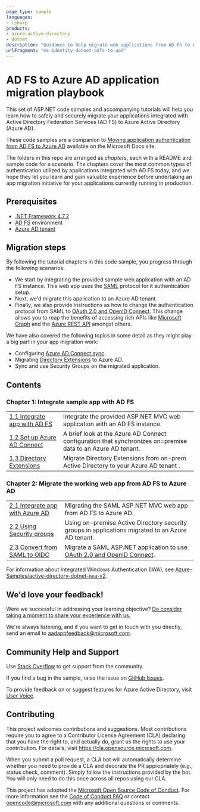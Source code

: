 ```yaml
---
page_type: sample
languages:
- csharp
products:
- azure-active-directory
- dotnet
description: "Guidance to help migrate web applications from AD FS to Azure AD"
urlFragment: "ms-identity-dotnet-adfs-to-aad"
---
```


# AD FS to Azure AD application migration playbook

This set of ASP.NET code samples and accompanying tutorials will help you learn how to safely and securely migrate your applications integrated with Active Directory Federation Services (AD FS) to Azure Active Directory (Azure AD).

These code samples are a companion to [Moving application authentication from AD FS to Azure AD](https://docs.microsoft.com/azure/active-directory/manage-apps/migrate-adfs-apps-to-azure) available on the Microsoft Docs site.

The folders in this repo are arranged as *chapters*, each with a README and sample code for a scenario. The chapters cover the most common types of authentication utilized by applications integrated with AD FS today, and we hope they let you learn and gain valuable experience before undertaking an app migration initiative for your applications currently running in production.

## Prerequisites

- [.NET Framework 4.7.2](https://dotnet.microsoft.com/download/dotnet-framework)
- [AD FS](https://docs.microsoft.com/windows-server/identity/ad-fs/ad-fs-overview) environment
- [Azure AD tenant](https://docs.microsoft.com/azure/active-directory/develop/quickstart-create-new-tenant)

## Migration steps

By following the tutorial chapters in this code sample, you progress through the following scenarios:

- We start by integrating the provided sample web application with an AD FS instance. This web app uses the [SAML](https://docs.microsoft.com/azure/active-directory/develop/single-sign-on-saml-protocol) protocol for it authentication setup. 
- Next, we'd migrate this application to an Azure AD tenant.
- Finally, we also provide instructions as how to change the authentication protocol from SAML to [OAuth 2.0 and OpenID Connect](https://docs.microsoft.com/azure/active-directory/develop/active-directory-v2-protocols). This change allows you to reap the benefits of accessing rich APIs like [Microsoft Graph](https://docs.microsoft.com/graph/overview) and the [Azure REST API](https://docs.microsoft.com/rest/api/azure/) amongst others.

We have also covered the following topics in some detail as they might play a big part in your app migration work:

- Configuring [Azure AD Connect sync](https://docs.microsoft.com/azure/active-directory/hybrid/how-to-connect-sync-whatis).
- Migrating [Directory Extensions](https://docs.microsoft.com/azure/active-directory/hybrid/how-to-connect-sync-feature-directory-extensions) to Azure AD.
- Sync and use Security Groups on the migrated application.

## Contents

### Chapter 1: Integrate sample app with AD FS

|                                                  |                               |
|--------------------------------------------------|-------------------------------|
| [1.1 Integrate app with AD FS](1-ADFS-Host/1-1-Setup-SAML-Playground/README.md) | Integrate the provided ASP.NET MVC web application with an AD FS instance. |
| [1.2 Set up Azure AD Connect](1-ADFS-Host/1-2-Setup-AzureADConnect/README.md) | A brief look at the Azure AD Connect configuration that synchronizes on=premise data to an Azure AD tenant. |
| [1.3 Directory Extensions](1-ADFS-Host/1-3-Directory-Extensions/README.md) | Migrate Directory Extensions from on-prem Active Directory to your Azure AD tenant .|

### Chapter 2: Migrate the working web app from AD FS to Azure AD

|                                                  |                               |
|--------------------------------------------------|-------------------------------|
| [2.1 Integrate app with Azure AD](2-AAD-Migration/2-1-SAML-WebApp/README.md)| Migrating the SAML ASP.NET MVC web app from AD FS to Azure AD.|
| [2.2 Using Security groups](2-AAD-Migration/2-2-Security-Groups/README.md) | Using on-premise Active Directory security groups in applications migrated to an Azure AD tenant. |
| [2.3 Convert from SAML to OIDC](2-AAD-Migration/2-3-From-SAML-to-OIDC/README.md) | Migrate a SAML ASP.NET application to use [OAuth 2.0 and OpenID Connect](https://docs.microsoft.com/azure/active-directory/develop/active-directory-v2-protocols).|

For information about Integrated Windows Authentication (IWA), see [Azure-Samples/active-directory-dotnet-iwa-v2](https://github.com/Azure-Samples/active-directory-dotnet-iwa-v2).

## We'd love your feedback!

Were we successful in addressing your learning objective? [Do consider taking a moment to share your experience with us.](https://forms.office.com/Pages/ResponsePage.aspx?id=v4j5cvGGr0GRqy180BHbR73pcsbpbxNJuZCMKN0lURpUODFCRVg4VTk2QUE2VEFPMUZKSEJNUFhWUyQlQCN0PWcu)

We're always listening, and if you want to get in touch with you directly, send an email to <aadappfeedback@microsoft.com>.


## Community Help and Support

Use [Stack Overflow](http://stackoverflow.com/questions/tagged/msal) to get support from the community.

If you find a bug in the sample, raise the issue on [GitHub Issues](../issues).

To provide feedback on or suggest features for Azure Active Directory, visit [User Voice](https://feedback.azure.com/forums/169401-azure-active-directory).

## Contributing

This project welcomes contributions and suggestions.  Most contributions require you to agree to a
Contributor License Agreement (CLA) declaring that you have the right to, and actually do, grant us
the rights to use your contribution. For details, visit https://cla.opensource.microsoft.com.

When you submit a pull request, a CLA bot will automatically determine whether you need to provide
a CLA and decorate the PR appropriately (e.g., status check, comment). Simply follow the instructions
provided by the bot. You will only need to do this once across all repos using our CLA.

This project has adopted the [Microsoft Open Source Code of Conduct](https://opensource.microsoft.com/codeofconduct/).
For more information see the [Code of Conduct FAQ](https://opensource.microsoft.com/codeofconduct/faq/) or
contact [opencode@microsoft.com](mailto:opencode@microsoft.com) with any additional questions or comments.
